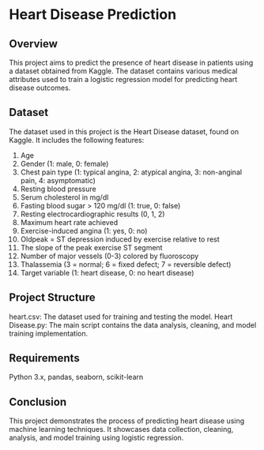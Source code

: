 # Heart Disease Prediction

## Overview
This project aims to predict the presence of heart disease in patients using a dataset obtained from Kaggle. The dataset contains various medical attributes used to train a logistic regression model for predicting heart disease outcomes.

## Dataset
The dataset used in this project is the Heart Disease dataset, found on Kaggle. It includes the following features:

1. Age
2. Gender (1: male, 0: female)
3. Chest pain type (1: typical angina, 2: atypical angina, 3: non-anginal pain, 4: asymptomatic)
4. Resting blood pressure
5. Serum cholesterol in mg/dl
6. Fasting blood sugar > 120 mg/dl (1: true, 0: false)
7. Resting electrocardiographic results (0, 1, 2)
8. Maximum heart rate achieved
9. Exercise-induced angina (1: yes, 0: no)
10. Oldpeak = ST depression induced by exercise relative to rest
11. The slope of the peak exercise ST segment
12. Number of major vessels (0-3) colored by fluoroscopy
13. Thalassemia (3 = normal; 6 = fixed defect; 7 = reversible defect)
14. Target variable (1: heart disease, 0: no heart disease)



## Project Structure
heart.csv: The dataset used for training and testing the model.
Heart Disease.py: The main script contains the data analysis, cleaning, and model training implementation.

## Requirements
Python 3.x, pandas, seaborn, scikit-learn

## Conclusion
This project demonstrates the process of predicting heart disease using machine learning techniques. It showcases data collection, cleaning, analysis, and model training using logistic regression.
